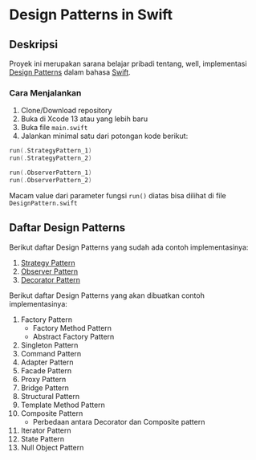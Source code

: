 # Design Patterns in Swift

## Deskripsi

Proyek ini merupakan sarana belajar pribadi tentang, well, implementasi [Design Patterns](https://www.youtube.com/playlist?list=PLrhzvIcii6GNjpARdnO4ueTUAVR9eMBpc) dalam bahasa [Swift](https://github.com/apple/swift/tree/main/stdlib/public/core). 

### Cara Menjalankan

1. Clone/Download repository
2. Buka di Xcode 13 atau yang lebih baru
3. Buka file `main.swift` 
4. Jalankan minimal satu dari potongan kode berikut:

```swift
run(.StrategyPattern_1)
run(.StrategyPattern_2)

run(.ObserverPattern_1)
run(.ObserverPattern_2)
```

Macam value dari parameter fungsi `run()` diatas bisa dilihat di file `DesignPattern.swift`

## Daftar Design Patterns

Berikut daftar Design Patterns yang sudah ada contoh implementasinya:

1. [Strategy Pattern](https://github.com/rkukuh/DesignPatterns.swift/tree/main/Design%20Patterns/Strategy%20Pattern)
2. [Observer Pattern](https://github.com/rkukuh/DesignPatterns.swift/tree/main/Design%20Patterns/Observer%20Pattern)
3. [Decorator Pattern](https://github.com/rkukuh/DesignPatterns.swift/tree/main/Design%20Patterns/Decorator%20Pattern)

Berikut daftar Design Patterns yang akan dibuatkan contoh implementasinya:

1. Factory Pattern
    - Factory Method Pattern
    - Abstract Factory Pattern
2. Singleton Pattern
3. Command Pattern
4. Adapter Pattern
5. Facade Pattern
6. Proxy Pattern
7. Bridge Pattern
8. Structural Pattern
9. Template Method Pattern
10. Composite Pattern
    - Perbedaan antara Decorator dan Composite pattern
11. Iterator Pattern
12. State Pattern
13. Null Object Pattern
